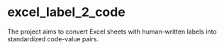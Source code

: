 # excel_label_2_code
The project aims to convert Excel sheets with human-written labels into standardized code-value pairs.
